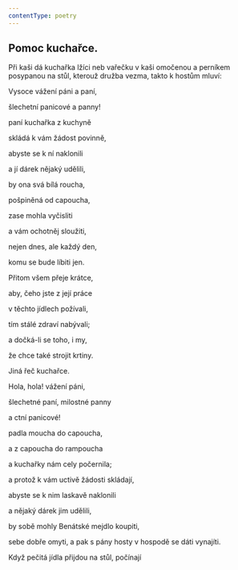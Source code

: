 ```yaml
---
contentType: poetry
---
```


<section>

## Pomoc kuchařce.

Při kaši dá kuchařka lžíci neb vařečku v kaši omočenou a perníkem posypanou na stůl, kterouž družba vezma, takto k hostům mluví:

</section>

<section>

Vysoce vážení páni a paní,

šlechetní panicové a panny!

paní kuchařka z kuchyně

skládá k vám žádost povinně,

abyste se k ní naklonili

a jí dárek nějaký udělili,

by ona svá bílá roucha,

pošpiněná od capoucha,

zase mohla vyčisliti

a vám ochotněj sloužiti,

nejen dnes, ale každý den,

komu se bude líbiti jen.

Přitom všem přeje krátce,

aby, čeho jste z její práce

v těchto jídlech požívali,

tím stálé zdraví nabývali;

a dočká-li se toho, i my,

že chce také strojit krtiny.

Jiná řeč kuchařce.

Hola, hola! vážení páni,

šlechetné paní, milostné panny

a ctní panicové!

padla moucha do capoucha,

a z capoucha do rampoucha

a kuchařky nám cely počernila;

a protož k vám uctivě žádosti skládají,

abyste se k nim laskavě naklonili

a nějaký dárek jim udělili,

by sobě mohly Benátské mejdlo koupiti,

sebe dobře omyti, a pak s pány hosty v hospodě se dáti vynajíti.

Když pečitá jídla přijdou na stůl, počínají

</section>
